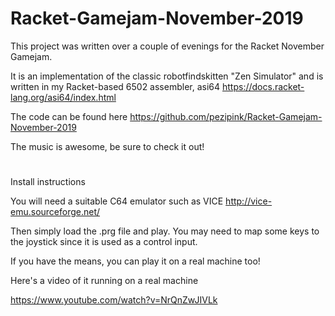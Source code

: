 # Racket-Gamejam-November-2019

This project was written over a couple of evenings for the Racket November Gamejam.

It is an implementation of the classic robotfindskitten "Zen Simulator" and is written in my Racket-based 6502 assembler, asi64 https://docs.racket-lang.org/asi64/index.html

The code can be found here https://github.com/pezipink/Racket-Gamejam-November-2019

The music is awesome, be sure to check it out!

# 
Install instructions

You will need a suitable C64 emulator such as VICE http://vice-emu.sourceforge.net/

Then simply load the .prg file and play.  You may need to map some keys to the joystick since it is used as a control input.

If you have the means, you can play it on a real machine too!

Here's a video of it running on a real machine

https://www.youtube.com/watch?v=NrQnZwJIVLk
